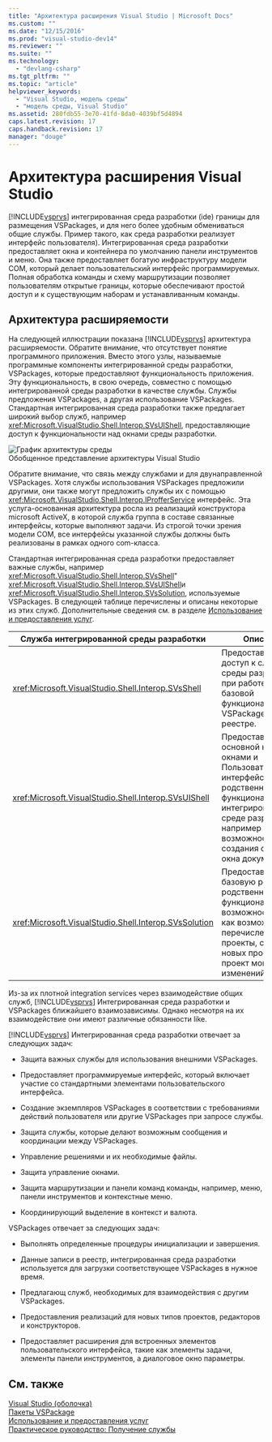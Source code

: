 ```yaml
---
title: "Архитектура расширения Visual Studio | Microsoft Docs"
ms.custom: ""
ms.date: "12/15/2016"
ms.prod: "visual-studio-dev14"
ms.reviewer: ""
ms.suite: ""
ms.technology: 
  - "devlang-csharp"
ms.tgt_pltfrm: ""
ms.topic: "article"
helpviewer_keywords: 
  - "Visual Studio, модель среды"
  - "модель среды, Visual Studio"
ms.assetid: 280fdb55-3e70-41fd-8da0-4039bf5d4894
caps.latest.revision: 17
caps.handback.revision: 17
manager: "douge"
---
```

# Архитектура расширения Visual Studio
[!INCLUDE[vsprvs](../assembler/masm/includes/vsprvs_md.md)] интегрированная среда разработки \(ide\) границы для размещения VSPackages, и для него более удобным обмениваться общие службы.  Пример такого, как среда разработки реализует интерфейс пользователя\).  Интегрированная среда разработки предоставляет окна и контейнера по умолчанию панели инструментов и меню.  Она также предоставляет богатую инфраструктуру модели COM, который делает пользовательский интерфейс программируемых.  Полная обработка команды и схему маршрутизации позволяет пользователям открытые границы, которые обеспечивают простой доступ и к существующим наборам и устанавливанным команды.  
  
## Архитектура расширяемости  
 На следующей иллюстрации показана [!INCLUDE[vsprvs](../assembler/masm/includes/vsprvs_md.md)] архитектура расширяемости.  Обратите внимание, что отсутствует понятие программного приложения.  Вместо этого узлы, называемые программные компоненты интегрированной среды разработки, VSPackages, которые предоставляют функциональность приложения.  Эту функциональность, в свою очередь, совместно с помощью интегрированной среды разработки в качестве службы.  Службы предложения VSPackages, а другая использование VSPackages.  Стандартная интегрированная среда разработки также предлагает широкий выбор служб, например <xref:Microsoft.VisualStudio.Shell.Interop.SVsUIShell>, предоставляющие доступ к функциональности над окнами среды разработки.  
  
 ![График архитектуры среды](../misc/media/environment.png "environment")  
Обобщенное представление архитектуры Visual Studio  
  
 Обратите внимание, что связь между службами и для двунаправленной VSPackages.  Хотя службы использования VSPackages предложили другими, они также могут предложить службы их с помощью <xref:Microsoft.VisualStudio.Shell.Interop.IProfferService> интерфейс.  Эта услуга\-основанная архитектура росла из реализаций конструктора microsoft ActiveX, в которой служба группа в составе связанные интерфейсы, которые выполняют задачи.  Из строгой точки зрения модели COM, все интерфейсы указанной службы должны быть реализованы в рамках одного com\-класса.  
  
 Стандартная интегрированная среда разработки предоставляет важные службы, например <xref:Microsoft.VisualStudio.Shell.Interop.SVsShell>"  <xref:Microsoft.VisualStudio.Shell.Interop.SVsUIShell>и  <xref:Microsoft.VisualStudio.Shell.Interop.SVsSolution>, используемые VSPackages.  В следующей таблице перечислены и описаны некоторые из этих служб.  Дополнительные сведения см. в разделе [Использование и предоставления услуг](../Topic/Using%20and%20Providing%20Services.md).  
  
|Служба интегрированной среды разработки|Описание|  
|---------------------------------------------|--------------|  
|<xref:Microsoft.VisualStudio.Shell.Interop.SVsShell>|Предоставляет доступ к службам среды разработки при работе с базовой функциональностью, VSPackages, и реестре.|  
|<xref:Microsoft.VisualStudio.Shell.Interop.SVsUIShell>|Предоставляет основной над окнами и Пользовательский интерфейс\-родственную функциональность в интегрированной среде разработки, например возможность создания средств и окна документа.|  
|<xref:Microsoft.VisualStudio.Shell.Interop.SVsSolution>|Предоставляет базовую решение\-родственную функциональные возможности, такие как возможность перечисления проекты, создания новых проектов, а проект монитора изменений.|  
  
 Из\-за их плотной integration services через взаимодействие общих служб, [!INCLUDE[vsprvs](../assembler/masm/includes/vsprvs_md.md)] Интегрированная среда разработки и VSPackages ближайшего взаимозависимы.  Однако несмотря на их взаимодействие они имеют различные обязанности like.  
  
 [!INCLUDE[vsprvs](../assembler/masm/includes/vsprvs_md.md)] Интегрированная среда разработки отвечает за следующих задач:  
  
-   Защита важных службы для использования внешними VSPackages.  
  
-   Предоставляет программируемые интерфейс, который включает участие со стандартными элементами пользовательского интерфейса.  
  
-   Создание экземпляров VSPackages в соответствии с требованиями действий пользователя или другие VSPackages при запросе службы.  
  
-   Защита службы, которые делают возможным сообщения и координации между VSPackages.  
  
-   Управление решениями и их необходимые файлы.  
  
-   Защита управление окнами.  
  
-   Защита маршрутизации и панели команд команды, например, меню, панели инструментов и контекстные меню.  
  
-   Координирующий выделение в контекст и валюта.  
  
 VSPackages отвечает за следующих задач:  
  
-   Выполнять определенные процедуры инициализации и завершения.  
  
-   Данные записи в реестр, интегрированная среда разработки используется для загрузки соответствующее VSPackages в нужное время.  
  
-   Предлагающ служб, необходимых для взаимодействия с другим VSPackages.  
  
-   Предоставления реализаций для новых типов проектов, редакторов и конструкторов.  
  
-   Предоставляет расширения для встроенных элементов пользовательского интерфейса, такие как элементы задачи, элементы панели инструментов, а диалоговое окно параметры.  
  
## См. также  
 [Visual Studio \(оболочка\)](../Topic/Visual%20Studio%20Shell.md)   
 [Пакеты VSPackage](../Topic/VSPackages.md)   
 [Использование и предоставления услуг](../Topic/Using%20and%20Providing%20Services.md)   
 [Практическое руководство: Получение службы](../Topic/How%20to:%20Get%20a%20Service.md)